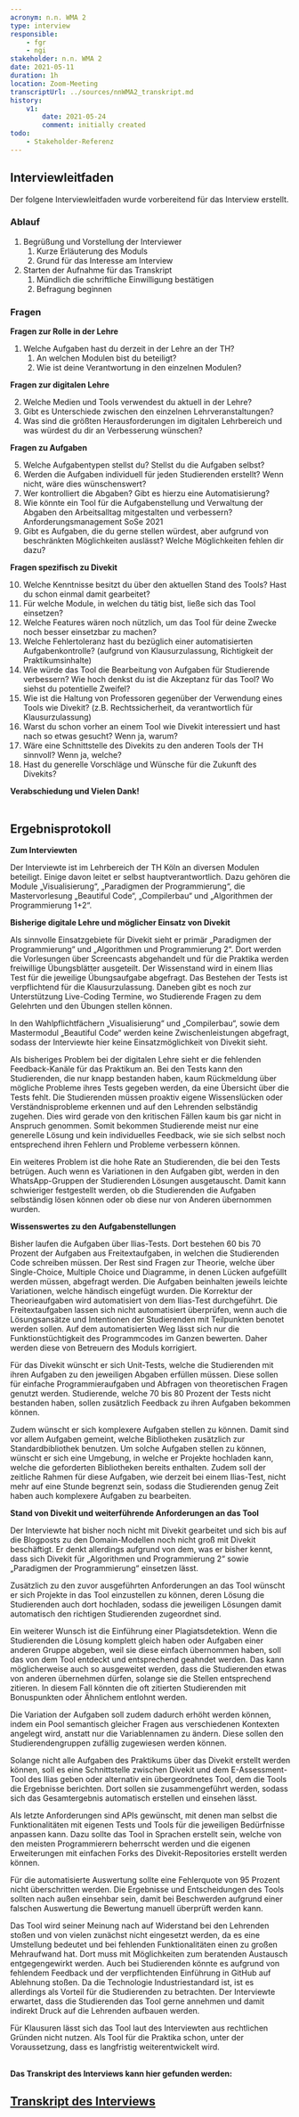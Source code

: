 ```yaml
---
acronym: n.n. WMA 2
type: interview
responsible: 
    - fgr
    - ngi
stakeholder: n.n. WMA 2
date: 2021-05-11
duration: 1h
location: Zoom-Meeting
transcriptUrl: ../sources/nnWMA2_transkript.md
history:
    v1:
        date: 2021-05-24
        comment: initially created
todo: 
    - Stakeholder-Referenz
---
```

## Interviewleitfaden

Der folgene Interviewleitfaden wurde vorbereitend für das Interview erstellt. 

### Ablauf

1. Begrüßung und Vorstellung der Interviewer
    1. Kurze Erläuterung des Moduls
    2. Grund für das Interesse am Interview
2. Starten der Aufnahme für das Transkript
    1. Mündlich die schriftliche Einwilligung bestätigen
    2. Befragung beginnen

### Fragen

**Fragen zur Rolle in der Lehre**

1. Welche Aufgaben hast du derzeit in der Lehre an der TH?
    1. An welchen Modulen bist du beteiligt?
    2. Wie ist deine Verantwortung in den einzelnen Modulen?

**Fragen zur digitalen Lehre**

2. Welche Medien und Tools verwendest du aktuell in der Lehre?
3. Gibt es Unterschiede zwischen den einzelnen Lehrveranstaltungen?
4. Was sind die größten Herausforderungen im digitalen Lehrbereich und was würdest du dir an Verbesserung wünschen?

**Fragen zu Aufgaben**

5. Welche Aufgabentypen stellst du? Stellst du die Aufgaben selbst?
6. Werden die Aufgaben individuell für jeden Studierenden erstellt? Wenn nicht, wäre dies wünschenswert?
7. Wer kontrolliert die Abgaben? Gibt es hierzu eine Automatisierung?
8. Wie könnte ein Tool für die Aufgabenstellung und Verwaltung der Abgaben den Arbeitsalltag mitgestalten und verbessern?Anforderungsmanagement SoSe 2021
9. Gibt es Aufgaben, die du gerne stellen würdest, aber aufgrund von beschränkten Möglichkeiten auslässt? Welche Möglichkeiten fehlen dir dazu?

**Fragen spezifisch zu Divekit**

10. Welche Kenntnisse besitzt du über den aktuellen Stand des Tools? Hast du schon einmal 
damit gearbeitet?
11. Für welche Module, in welchen du tätig bist, ließe sich das Tool einsetzen?
12. Welche Features wären noch nützlich, um das Tool für deine Zwecke noch besser einsetzbar zu machen?
13. Welche Fehlertoleranz hast du bezüglich einer automatisierten Aufgabenkontrolle? (aufgrund von Klausurzulassung, Richtigkeit der Praktikumsinhalte)
14. Wie würde das Tool die Bearbeitung von Aufgaben für Studierende verbessern? Wie hoch denkst du ist die Akzeptanz für das Tool? Wo siehst du potentielle Zweifel?
15. Wie ist die Haltung von Professoren gegenüber der Verwendung eines Tools wie Divekit? (z.B. Rechtssicherheit, da verantwortlich für Klausurzulassung)
16. Warst du schon vorher an einem Tool wie Divekit interessiert und hast nach so etwas gesucht? Wenn ja, warum?
17. Wäre eine Schnittstelle des Divekits zu den anderen Tools der TH sinnvoll? Wenn ja, welche?
18. Hast du generelle Vorschläge und Wünsche für die Zukunft des Divekits?

**Verabschiedung und Vielen Dank!**
<br>
<br>


## Ergebnisprotokoll

**Zum Interviewten**

Der Interviewte ist im Lehrbereich der TH Köln an diversen Modulen beteiligt. Einige davon leitet er selbst hauptverantwortlich. Dazu gehören die Module „Visualisierung“, „Paradigmen der Programmierung“, die Mastervorlesung „Beautiful Code“, „Compilerbau“ und „Algorithmen der Programmierung 1+2“.

**Bisherige digitale Lehre und möglicher Einsatz von Divekit**

Als sinnvolle Einsatzgebiete für Divekit sieht er primär „Paradigmen der Programmierung“ und „Algorithmen und Programmierung 2“. Dort werden die Vorlesungen über Screencasts abgehandelt und für die Praktika werden freiwillige Übungsblätter ausgeteilt. Der Wissenstand wird in einem Ilias Test für die jeweilige Übungsaufgabe abgefragt. Das Bestehen der Tests ist verpflichtend für die Klausurzulassung. Daneben gibt es noch zur Unterstützung Live-Coding Termine, wo Studierende Fragen zu dem Gelehrten und den Übungen stellen können.<br>

In den Wahlpflichtfächern „Visualisierung“ und „Compilerbau“, sowie dem Mastermodul „Beautiful Code“ werden keine Zwischenleistungen abgefragt, sodass der Interviewte hier keine Einsatzmöglichkeit von Divekit sieht.<br>

Als bisheriges Problem bei der digitalen Lehre sieht er die fehlenden Feedback-Kanäle für das Praktikum an. Bei den Tests kann den Studierenden, die nur knapp bestanden haben, kaum Rückmeldung über mögliche Probleme ihres Tests gegeben werden, da eine Übersicht über die Tests fehlt. Die Studierenden müssen proaktiv eigene Wissenslücken oder Verständnisprobleme erkennen und auf den Lehrenden selbständig zugehen. Dies wird gerade von den kritischen Fällen kaum bis gar nicht in Anspruch genommen. Somit bekommen Studierende meist nur eine generelle Lösung und kein individuelles Feedback, wie sie sich selbst noch entsprechend ihren Fehlern und Probleme verbessern können.<br>

Ein weiteres Problem ist die hohe Rate an Studierenden, die bei den Tests betrügen. Auch wenn es Variationen in den Aufgaben gibt, werden in den WhatsApp-Gruppen der Studierenden Lösungen ausgetauscht. Damit kann schwieriger festgestellt werden, ob die Studierenden die Aufgaben selbständig lösen können oder ob diese nur von Anderen übernommen wurden.

**Wissenswertes zu den Aufgabenstellungen**

Bisher laufen die Aufgaben über Ilias-Tests. Dort bestehen 60 bis 70 Prozent der Aufgaben aus Freitextaufgaben, in welchen die Studierenden Code schreiben müssen. Der Rest sind Fragen zur Theorie, welche über Single-Choice, Multiple Choice und Diagramme, in denen Lücken aufgefüllt werden müssen, abgefragt werden. Die Aufgaben beinhalten jeweils leichte Variationen, welche händisch eingefügt wurden. Die Korrektur der Theorieaufgaben wird automatisiert von dem Ilias-Test durchgeführt. Die Freitextaufgaben lassen sich nicht automatisiert überprüfen, wenn auch die Lösungsansätze und Intentionen der Studierenden mit Teilpunkten benotet werden sollen. Auf dem automatisierten Weg lässt sich nur die Funktionstüchtigkeit des Programmcodes im Ganzen bewerten. Daher werden diese von Betreuern des Moduls korrigiert. <br>

Für das Divekit wünscht er sich Unit-Tests, welche die Studierenden mit ihren Aufgaben zu den jeweiligen Abgaben erfüllen müssen. Diese sollen für einfache Programmieraufgaben und Abfragen von theoretischen Fragen genutzt werden. Studierende, welche 70 bis 80 Prozent der Tests nicht bestanden haben, sollen zusätzlich Feedback zu ihren Aufgaben bekommen können.<br>

Zudem wünscht er sich komplexere Aufgaben stellen zu können. Damit sind vor allem Aufgaben gemeint, welche Bibliotheken zusätzlich zur Standardbibliothek benutzen. Um solche Aufgaben stellen zu können, wünscht er sich eine Umgebung, in welche er Projekte hochladen kann, welche die geforderten Bibliotheken bereits enthalten. Zudem soll der zeitliche Rahmen für diese Aufgaben, wie derzeit bei einem Ilias-Test, nicht mehr auf eine Stunde begrenzt sein, sodass die Studierenden genug Zeit haben auch komplexere Aufgaben zu bearbeiten.

**Stand von Divekit und weiterführende Anforderungen an das Tool**

Der Interviewte hat bisher noch nicht mit Divekit gearbeitet und sich bis auf die Blogposts zu den Domain-Modellen noch nicht groß mit Divekit beschäftigt. Er denkt allerdings aufgrund von dem, was er bisher kennt, dass sich Divekit für „Algorithmen und Programmierung 2“ sowie „Paradigmen der Programmierung“ einsetzen lässt.<br>

Zusätzlich zu den zuvor ausgeführten Anforderungen an das Tool wünscht er sich Projekte in das Tool einzustellen zu können, deren Lösung die Studierenden auch dort hochladen, sodass die jeweiligen Lösungen damit automatisch den richtigen Studierenden zugeordnet sind.<br>

Ein weiterer Wunsch ist die Einführung einer Plagiatsdetektion. Wenn die Studierenden die Lösung komplett gleich haben oder Aufgaben einer anderen Gruppe abgeben, weil sie diese einfach übernommen haben, soll das von dem Tool entdeckt und entsprechend geahndet werden. Das kann möglicherweise auch so ausgeweitet werden, dass die Studierenden etwas von anderen übernehmen dürfen, solange sie die Stellen entsprechend zitieren. In diesem Fall könnten die oft zitierten Studierenden mit Bonuspunkten oder Ähnlichem entlohnt werden.<br>

Die Variation der Aufgaben soll zudem dadurch erhöht werden können, indem ein Pool semantisch gleicher Fragen aus verschiedenen Kontexten angelegt wird, anstatt nur die Variablennamen zu ändern. Diese sollen den Studierendengruppen zufällig zugewiesen werden können.<br>

Solange nicht alle Aufgaben des Praktikums über das Divekit erstellt werden können, soll es eine Schnittstelle zwischen Divekit und dem E-Assessment-Tool des Ilias geben oder alternativ ein übergeordnetes Tool, dem die Tools die Ergebnisse berichten. Dort sollen sie zusammengeführt werden, sodass sich das Gesamtergebnis automatisch erstellen und einsehen lässt.<br>

Als letzte Anforderungen sind APIs gewünscht, mit denen man selbst die Funktionalitäten mit eigenen Tests und Tools für die jeweiligen Bedürfnisse anpassen kann. Dazu sollte das Tool in Sprachen erstellt sein, welche von den meisten Programmierern beherrscht werden und die eigenen Erweiterungen mit einfachen Forks des Divekit-Repositories erstellt werden können.<br>

Für die automatisierte Auswertung sollte eine Fehlerquote von 95 Prozent nicht überschritten werden. Die Ergebnisse und Entscheidungen des Tools sollten nach außen einsehbar sein, damit bei Beschwerden aufgrund einer falschen Auswertung die Bewertung manuell überprüft werden kann.<br>

Das Tool wird seiner Meinung nach auf Widerstand bei den Lehrenden stoßen und von vielen zunächst nicht eingesetzt werden, da es eine Umstellung bedeutet und bei fehlenden Funktionalitäten einen zu großen Mehraufwand hat. Dort muss mit Möglichkeiten zum beratenden Austausch entgegengewirkt werden. Auch bei Studierenden könnte es aufgrund von fehlendem Feedback und der verpflichtenden Einführung in GitHub auf Ablehnung stoßen. Da die Technologie Industriestandard ist, ist es allerdings als Vorteil für die Studierenden zu betrachten. Der Interviewte erwartet, dass die Studierenden das Tool gerne annehmen und damit indirekt Druck auf die Lehrenden aufbauen werden.<br>

Für Klausuren lässt sich das Tool laut des Interviewten aus rechtlichen Gründen nicht nutzen. Als Tool für die Praktika schon, unter der Voraussetzung, dass es langfristig weiterentwickelt wird. 
<br>
<br>


**Das Transkript des Interviews kann hier gefunden werden:**

## [Transkript des Interviews](../sources/nnWMA2_transkript.md)

